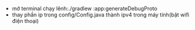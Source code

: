 - mở terminal chạy lênh:./gradlew :app:generateDebugProto
- thay phần ip trong config/Config.java thành ipv4 trong máy tính(bật wifi điện thoại)
